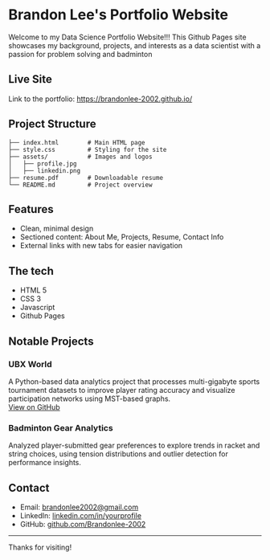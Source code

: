 # Brandon Lee's Portfolio Website

Welcome to my Data Science Portfolio Website!!! This Github Pages site showcases my background, projects, and interests as a data scientist with a passion for problem solving and badminton

## Live Site 
Link to the portfolio: https://brandonlee-2002.github.io/

## Project Structure
```
├── index.html        # Main HTML page
├── style.css         # Styling for the site
├── assets/           # Images and logos
│   ├── profile.jpg
│   ├── linkedin.png
├── resume.pdf        # Downloadable resume
└── README.md         # Project overview
```

## Features
- Clean, minimal design
- Sectioned content: About Me, Projects, Resume, Contact Info
- External links with new tabs for easier navigation

## The tech
- HTML 5
- CSS 3
- Javascript
- Github Pages

## Notable Projects
### UBX World
A Python-based data analytics project that processes multi-gigabyte sports tournament datasets to improve player rating accuracy and visualize participation networks using MST-based graphs. <br>
[View on GitHub](https://github.com/Brandonlee-2002/ubx-data-analysis)

### Badminton Gear Analytics
Analyzed player-submitted gear preferences to explore trends in racket and string choices, using tension distributions and outlier detection for performance insights.

## Contact
- Email: brandonlee2002@gmail.com
- LinkedIn: [linkedin.com/in/yourprofile](https://www.linkedin.com/in/brandon-lee-data-scientist/)
- GitHub: [github.com/Brandonlee-2002](https://github.com/Brandonlee-2002)

---
Thanks for visiting!
